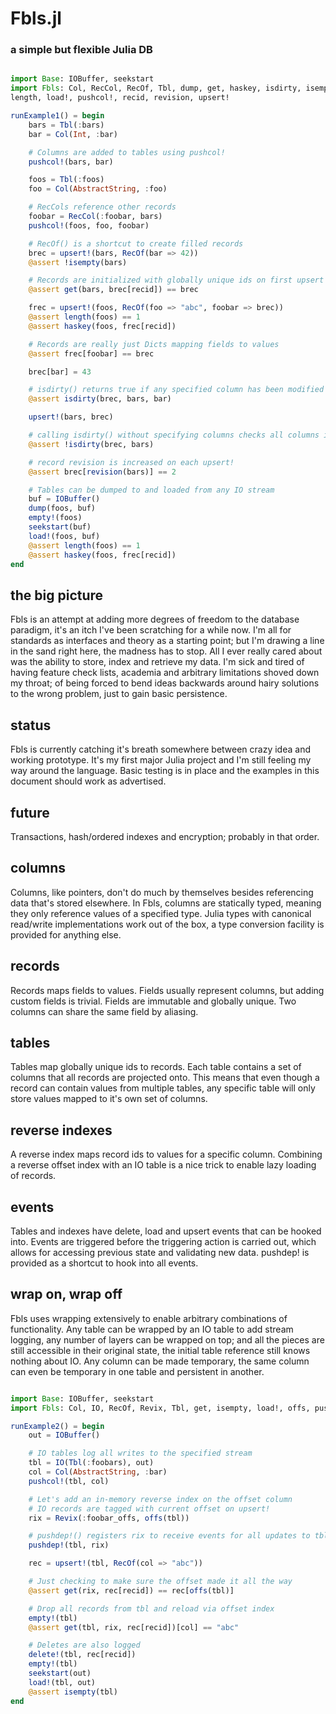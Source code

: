# Fbls.jl
### a simple but flexible Julia DB

```julia

import Base: IOBuffer, seekstart
import Fbls: Col, RecCol, RecOf, Tbl, dump, get, haskey, isdirty, isempty, 
length, load!, pushcol!, recid, revision, upsert!

runExample1() = begin
    bars = Tbl(:bars)
    bar = Col(Int, :bar)

    # Columns are added to tables using pushcol!
    pushcol!(bars, bar)

    foos = Tbl(:foos)
    foo = Col(AbstractString, :foo)

    # RecCols reference other records
    foobar = RecCol(:foobar, bars)
    pushcol!(foos, foo, foobar)

    # RecOf() is a shortcut to create filled records
    brec = upsert!(bars, RecOf(bar => 42))
    @assert !isempty(bars)

    # Records are initialized with globally unique ids on first upsert
    @assert get(bars, brec[recid]) == brec    

    frec = upsert!(foos, RecOf(foo => "abc", foobar => brec))
    @assert length(foos) == 1
    @assert haskey(foos, frec[recid])

    # Records are really just Dicts mapping fields to values
    @assert frec[foobar] == brec

    brec[bar] = 43

    # isdirty() returns true if any specified column has been modified
    @assert isdirty(brec, bars, bar)

    upsert!(bars, brec)

    # calling isdirty() without specifying columns checks all columns in table
    @assert !isdirty(brec, bars)

    # record revision is increased on each upsert!
    @assert brec[revision(bars)] == 2

    # Tables can be dumped to and loaded from any IO stream
    buf = IOBuffer()
    dump(foos, buf)
    empty!(foos)
    seekstart(buf)
    load!(foos, buf)
    @assert length(foos) == 1
    @assert haskey(foos, frec[recid])
end

```

## the big picture
Fbls is an attempt at adding more degrees of freedom to the database paradigm, it's an itch I've been scratching for a while now. I'm all for standards as interfaces and theory as a starting point; but I'm drawing a line in the sand right here, the madness has to stop. All I ever really cared about was the ability to store, index and retrieve my data. I'm sick and tired of having feature check lists, academia and arbitrary limitations shoved down my throat; of being forced to bend ideas backwards around hairy solutions to the wrong problem, just to gain basic persistence.

## status
Fbls is currently catching it's breath somewhere between crazy idea and working prototype. It's my first major Julia project and I'm still feeling my way around the language. Basic testing is in place and the examples in this document should work as advertised.

## future
Transactions, hash/ordered indexes and encryption; probably in that order.

## columns
Columns, like pointers, don't do much by themselves besides referencing data that's stored elsewhere. In Fbls, columns are statically typed, meaning they only reference values of a specified type. Julia types with canonical read/write implementations work out of the box, a type conversion facility is provided for anything else.

## records
Records maps fields to values. Fields usually represent columns, but adding custom fields is trivial. Fields are immutable and globally unique. Two columns can share the same field by aliasing.

## tables
Tables map globally unique ids to records. Each table contains a set of columns that all records are projected onto. This means that even though a record can contain values from multiple tables, any specific table will only store values mapped to it's own set of columns. 

## reverse indexes
A reverse index maps record ids to values for a specific column. Combining a reverse offset index with an IO table is a nice trick to enable lazy loading of records.

## events
Tables and indexes have delete, load and upsert events that can be hooked into. Events are triggered before the triggering action is carried out, which allows for accessing previous state and validating new data. pushdep! is provided as a shortcut to hook into all events.

## wrap on, wrap off
Fbls uses wrapping extensively to enable arbitrary combinations of functionality. Any table can be wrapped by an IO table to add stream logging, any number of layers can be wrapped on top; and all the pieces are still accessible in their original state, the initial table reference still knows nothing about IO. Any column can be made temporary, the same column can even be temporary in one table and persistent in another.

```julia

import Base: IOBuffer, seekstart
import Fbls: Col, IO, RecOf, Revix, Tbl, get, isempty, load!, offs, pushcol!, pushdep!, recid, upsert!

runExample2() = begin
    out = IOBuffer()

    # IO tables log all writes to the specified stream
    tbl = IO(Tbl(:foobars), out)
    col = Col(AbstractString, :bar)
    pushcol!(tbl, col)

    # Let's add an in-memory reverse index on the offset column
    # IO records are tagged with current offset on upsert!
    rix = Revix(:foobar_offs, offs(tbl))

    # pushdep!() registers rix to receive events for all updates to tbl
    pushdep!(tbl, rix)

    rec = upsert!(tbl, RecOf(col => "abc"))

    # Just checking to make sure the offset made it all the way
    @assert get(rix, rec[recid]) == rec[offs(tbl)]

    # Drop all records from tbl and reload via offset index
    empty!(tbl)
    @assert get(tbl, rix, rec[recid])[col] == "abc"

    # Deletes are also logged
    delete!(tbl, rec[recid])
    empty!(tbl)
    seekstart(out)
    load!(tbl, out)
    @assert isempty(tbl)
end

```